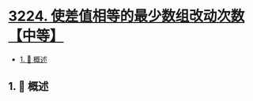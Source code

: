 # [3224. 使差值相等的最少数组改动次数【中等】](https://github.com/Tdahuyou/TNotes.leetcode/tree/main/notes/3224.%20%E4%BD%BF%E5%B7%AE%E5%80%BC%E7%9B%B8%E7%AD%89%E7%9A%84%E6%9C%80%E5%B0%91%E6%95%B0%E7%BB%84%E6%94%B9%E5%8A%A8%E6%AC%A1%E6%95%B0%E3%80%90%E4%B8%AD%E7%AD%89%E3%80%91)

<!-- region:toc -->

- [1. 📝 概述](#1--概述)

<!-- endregion:toc -->

## 1. 📝 概述
